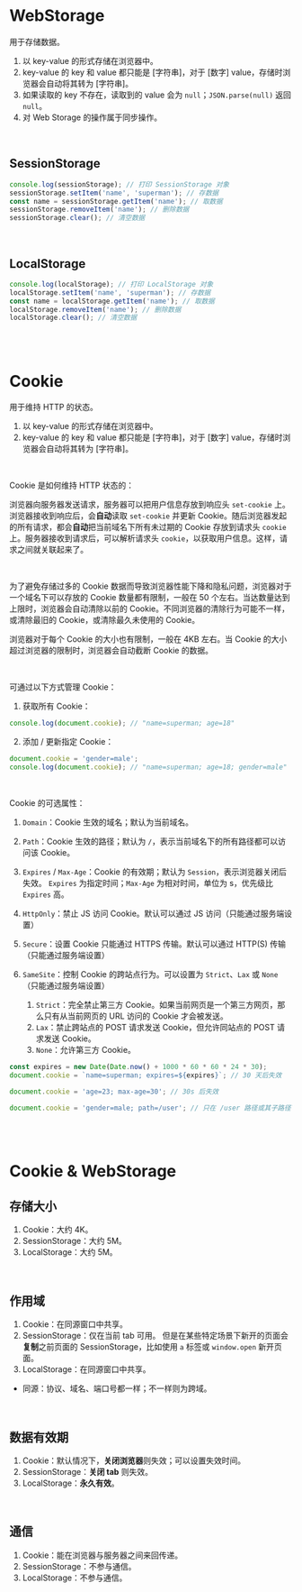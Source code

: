 # WebStorage

用于存储数据。

1.  以 key-value 的形式存储在浏览器中。
2.  key-value 的 key 和 value 都只能是 [字符串]，对于 [数字] value，存储时浏览器会自动将其转为 [字符串]。
3.  如果读取的 key 不存在，读取到的 value 会为 `null`；`JSON.parse(null)` 返回 `null`。
4.  对 Web Storage 的操作属于同步操作。

<br>

## SessionStorage

```js
console.log(sessionStorage); // 打印 SessionStorage 对象
sessionStorage.setItem('name', 'superman'); // 存数据
const name = sessionStorage.getItem('name'); // 取数据
sessionStorage.removeItem('name'); // 删除数据
sessionStorage.clear(); // 清空数据
```

<br>

## LocalStorage

```js
console.log(localStorage); // 打印 LocalStorage 对象
localStorage.setItem('name', 'superman'); // 存数据
const name = localStorage.getItem('name'); // 取数据
localStorage.removeItem('name'); // 删除数据
localStorage.clear(); // 清空数据
```

<br><br>

# Cookie

用于维持 HTTP 的状态。

1. 以 key-value 的形式存储在浏览器中。
2. key-value 的 key 和 value 都只能是 [字符串]，对于 [数字] value，存储时浏览器会自动将其转为 [字符串]。

<br>

Cookie 是如何维持 HTTP 状态的：

浏览器向服务器发送请求，服务器可以把用户信息存放到响应头 `set-cookie` 上。浏览器接收到响应后，会**自动**读取 `set-cookie` 并更新 Cookie。随后浏览器发起的所有请求，都会**自动**把当前域名下所有未过期的 Cookie 存放到请求头 `cookie` 上。服务器接收到请求后，可以解析请求头 `cookie`，以获取用户信息。这样，请求之间就关联起来了。

<br>

为了避免存储过多的 Cookie 数据而导致浏览器性能下降和隐私问题，浏览器对于一个域名下可以存放的 Cookie 数量都有限制，一般在 50 个左右。当达数量达到上限时，浏览器会自动清除以前的 Cookie。不同浏览器的清除行为可能不一样，或清除最旧的 Cookie，或清除最久未使用的 Cookie。

浏览器对于每个 Cookie 的大小也有限制，一般在 4KB 左右。当 Cookie 的大小超过浏览器的限制时，浏览器会自动截断 Cookie 的数据。

<br>

可通过以下方式管理 Cookie：

1.  获取所有 Cookie：

```js
console.log(document.cookie); // "name=superman; age=18"
```

2.  添加 / 更新指定 Cookie：

```js
document.cookie = 'gender=male';
console.log(document.cookie); // "name=superman; age=18; gender=male"
```

<br>

Cookie 的可选属性：

1.  `Domain`：Cookie 生效的域名；默认为当前域名。

2.  `Path`：Cookie 生效的路径；默认为 `/`，表示当前域名下的所有路径都可以访问该 Cookie。

3.  `Expires` / `Max-Age`：Cookie 的有效期；默认为 `Session`，表示浏览器关闭后失效。
    `Expires` 为指定时间；`Max-Age` 为相对时间，单位为 s，优先级比 `Expires` 高。

4.  `HttpOnly`：禁止 JS 访问 Cookie。默认可以通过 JS 访问（只能通过服务端设置）

5.  `Secure`：设置 Cookie 只能通过 HTTPS 传输。默认可以通过 HTTP(S) 传输（只能通过服务端设置）

6.  `SameSite`：控制 Cookie 的跨站点行为。可以设置为 `Strict`、`Lax` 或 `None`（只能通过服务端设置）
    1.  `Strict`：完全禁止第三方 Cookie。如果当前网页是一个第三方网页，那么只有从当前网页的 URL 访问的 Cookie 才会被发送。
    2.  `Lax`：禁止跨站点的 POST 请求发送 Cookie，但允许同站点的 POST 请求发送 Cookie。
    3.  `None`：允许第三方 Cookie。

```js
const expires = new Date(Date.now() + 1000 * 60 * 60 * 24 * 30);
document.cookie = `name=superman; expires=${expires}`; // 30 天后失效

document.cookie = 'age=23; max-age=30'; // 30s 后失效

document.cookie = 'gender=male; path=/user'; // 只在 /user 路径或其子路径下生效
```

<br><br>

# Cookie & WebStorage

## 存储大小

1. Cookie：大约 4K。
2. SessionStorage：大约 5M。
3. LocalStorage：大约 5M。

<br>

## 作用域

1. Cookie：在同源窗口中共享。
2. SessionStorage：仅在当前 tab 可用。
   但是在某些特定场景下新开的页面会**复制**之前页面的 SessionStorage，比如使用 `a` 标签或 `window.open` 新开页面。
3. LocalStorage：在同源窗口中共享。

-   同源：协议、域名、端口号都一样；不一样则为跨域。

<br>

## 数据有效期

1. Cookie：默认情况下，**关闭浏览器**则失效；可以设置失效时间。
2. SessionStorage：**关闭 tab** 则失效。
3. LocalStorage：**永久有效**。

<br>

## 通信

1. Cookie：能在浏览器与服务器之间来回传递。
2. SessionStorage：不参与通信。
3. LocalStorage：不参与通信。

<br>
